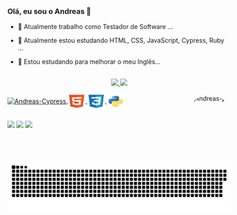 ### Olá, eu sou o Andreas 👋



- 🔭 Atualmente trabalho como Testador de Software ...
- 🌱 Atualmente estou estudando HTML, CSS, JavaScript, Cypress, Ruby ...
- 📘 Estou estudando para melhorar o meu Inglês...

  ##

<div align="center">
  <a href="https://github.com/AndreasMeyerEngel">
  <img height="150em" src="https://github-readme-stats.vercel.app/api?username=AndreasMeyerEngel&show_icons=true&theme=algolia&include_all_commits=true&count_private=true"/>
  <img height="150em" src="https://github-readme-stats.vercel.app/api/top-langs/?username=AndreasMeyerEngel&layout=compact&langs_count=7&theme=algolia"/>
</div>
  
<div style="display: inline_block"><br>
  <img align="center" alt="Andreas-Cypress" height="30" width="40" src="https://img.icons8.com/color/48/000000/ruby-programming-language.png">
  <img align="center" alt="Andreas-HTML" height="30" width="40" src="https://raw.githubusercontent.com/devicons/devicon/master/icons/html5/html5-original.svg">
  <img align="center" alt="Andreas-CSS" height="30" width="40" src="https://raw.githubusercontent.com/devicons/devicon/master/icons/css3/css3-original.svg">
  <img align="center" alt="Andreas-Python" height="30" width="40" src="https://raw.githubusercontent.com/devicons/devicon/master/icons/python/python-original.svg">
  <img align="right" alt="Andreas-pic" height="150" style="border-radius:50px;" src="https://i.picasion.com/pic91/be47e2772a81f88a18d7bcb728d3827c.gif">
</div>
  
  ##
 
<div>
   <a href = "mailto:andreasmeyerengel@hotmail.com"><img src="https://img.shields.io/badge/Microsoft_Outlook-0078D4?style=for-the-badge&logo=microsoft-outlook&logoColor=white" target="_blank"></a>
  <a href="https://instagram.com/andreas__engel" target="_blank"><img src="https://img.shields.io/badge/-Instagram-%23E4405F?style=for-the-badge&logo=instagram&logoColor=white" target="_blank"></a>
  <a href="https://www.linkedin.com/in/andreas-meyer-engel/" target="_blank"><img src="https://img.shields.io/badge/-LinkedIn-%230077B5?style=for-the-badge&logo=linkedin&logoColor=white" target="_blank"></a>
  
  ##
 
  ![Snake animation](https://github.com/AndreasMeyerEngel/AndreasMeyerEngel/blob/output/github-contribution-grid-snake.svg)
 
</div>
